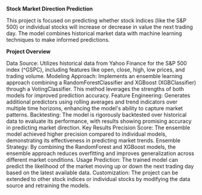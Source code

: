 **Stock Market Direction Prediction**

This project is focused on predicting whether stock indices (like the S&P 500) or individual stocks will increase or decrease in value the next trading day. The model combines historical market data with machine learning techniques to make informed predictions.

**Project Overview**

Data Source: Utilizes historical data from Yahoo Finance for the S&P 500 index (^GSPC), including features like open, close, high, low prices, and trading volume.
Modeling Approach: Implements an ensemble learning approach combining a RandomForestClassifier and XGBoost (XGBClassifier) through a VotingClassifier. This method leverages the strengths of both models for improved prediction accuracy.
Feature Engineering: Generates additional predictors using rolling averages and trend indicators over multiple time horizons, enhancing the model's ability to capture market patterns.
Backtesting: The model is rigorously backtested over historical data to evaluate its performance, with results showing promising accuracy in predicting market direction.
Key Results
Precision Score: The ensemble model achieved higher precision compared to individual models, demonstrating its effectiveness in predicting market trends.
Ensemble Strategy: By combining the RandomForest and XGBoost models, the ensemble approach reduces overfitting and improves generalization across different market conditions.
Usage
Prediction: The trained model can predict the likelihood of the market moving up or down the next trading day based on the latest available data.
Customization: The project can be extended to other stock indices or individual stocks by modifying the data source and retraining the models.
